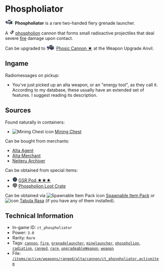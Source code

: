 # Phospholiator

<img src="https://raw.githubusercontent.com/Ceterai/Enternia/main/items/active/weapons/ranged/alta/cannon/ct_phospholiator.png" alt="Phospholiator icon" loading="lazy" width="auto" height="16px"/> **Phospholiator** is a rare two-handed fiery grenade launcher.

A <img src="https://raw.githubusercontent.com/Ceterai/Enternia/main/items/generic/crafting/ct_phospholion.png" alt="Phospholion icon" loading="lazy" width="auto" height="16px"/> [phospholion](https://ceterai.github.io/MyEnternia/Wiki/Phospholion) cannon that forms small radioactive projectiles that deal severe [fire](https://ceterai.github.io/MyEnternia/Wiki/Tags/Fire) damage upon contact.

Can be upgraded to <img src="https://raw.githubusercontent.com/Ceterai/Enternia/main/items/active/weapons/ranged/alta/cannon/ct_phospholiator_2.png" alt="Phosic Cannon ★ icon" loading="lazy" width="auto" height="16px"/> [Phosic Cannon ★](https://ceterai.github.io/MyEnternia/Wiki/PhosicCannon) at the Weapon Upgrade Anvil.

## Ingame

Radiomessages on pickup:

- You've just picked up an alta weapon, or an "energy tool", as they call it. According to my database, these usually have an extended set of features. I suggest reading its description.

## Sources

Found naturally in containers:

- <img src="https://starbounder.org/mediawiki/images/4/4f/Mining_Chest.png" alt="Mining Chest icon" loading="lazy" width="18px" height="12px"/> [Mining Chest](https://starbounder.org/Mining_Chest)

Can be bought from merchants:

- [Alta Agent](https://ceterai.github.io/MyEnternia/Wiki/AltaAgent)
- [Alta Merchant](https://ceterai.github.io/MyEnternia/Wiki/AltaMerchant)
- [Neiteru Archiver](https://ceterai.github.io/MyEnternia/Wiki/NeiteruArchiver)

Can be obtained from special items:

- <img src="https://raw.githubusercontent.com/Ceterai/Enternia/main/items/active/alta/loot/other/gsr.png" alt="GSR Pod ★★★ icon" loading="lazy" width="auto" height="16px"/> [GSR Pod ★★★](https://ceterai.github.io/MyEnternia/Wiki/GSRPod)
- <img src="https://raw.githubusercontent.com/Ceterai/Enternia/main/items/active/alta/loot/biome/ct_phospholion_loot.png" alt="Phospholion Loot Crate icon" loading="lazy" width="auto" height="16px"/> [Phospholion Loot Crate](https://ceterai.github.io/MyEnternia/Wiki/PhospholionLootCrate)

Can be obtained via <img src="https://raw.githubusercontent.com/Silverfeelin/Starbound-SpawnableItemPack/master/interface/sip/iconSmall.png" alt="Spawnable Item Pack icon" width="18" height="14"/> [Spawnable Item Pack](https://steamcommunity.com/sharedfiles/filedetails/?id=733665104) or <img src="https://steamuserimages-a.akamaihd.net/ugc/263843960696222713/3EC9A7C005541F7D577EBCB8C5736B4EFC9973D6/" alt="icon" width="8" height="12"/> [Tabula Rasa](https://community.playstarbound.com/resources/the-tabula-rasa.3222/) (if you have any of them installed).

## Technical Information

- In-game ID: `ct_phospholiator`
- Power: `3.0`
- Rarity: `Rare`
- Tags: [`cannon`](https://ceterai.github.io/MyEnternia/Wiki/Tags/Cannon), [`fire`](https://ceterai.github.io/MyEnternia/Wiki/Tags/Fire), [`grenadelauncher`](https://ceterai.github.io/MyEnternia/Wiki/Tags/Grenadelauncher), [`minelauncher`](https://ceterai.github.io/MyEnternia/Wiki/Tags/Minelauncher), [`phospholion`](https://ceterai.github.io/MyEnternia/Wiki/Tags/Phospholion), [`radiation`](https://ceterai.github.io/MyEnternia/Wiki/Tags/Radiation), [`ranged`](https://ceterai.github.io/MyEnternia/Wiki/Tags/Ranged), [`rare`](https://ceterai.github.io/MyEnternia/Wiki/Tags/Rare), [`upgradeableWeapon`](https://ceterai.github.io/MyEnternia/Wiki/Tags/UpgradeableWeapon), [`weapon`](https://ceterai.github.io/MyEnternia/Wiki/Tags/Weapon)
- File: [`/items/active/weapons/ranged/alta/cannon/ct_phospholiator.activeitem`](https://github.com/Ceterai/Enternia/blob/main/items/active/weapons/ranged/alta/cannon/ct_phospholiator.activeitem)
